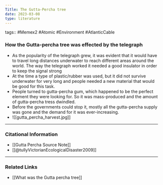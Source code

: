 ```yaml
---
Title: The Gutta-Percha tree
date: 2023-03-08
type: literature
---
```

tags:: #Memex2 #Atomic #Environment #AtlanticCable 

### How the Gutta-percha tree was effected by the telegraph
-  As the popularity of the telegraph grew, it was evident that it would have to travel long distances underwater to reach different areas around the world. The way the telegraph worked it needed a good insulator in order to keep the signal strong
- At the time a type of plastic/rubber was used, but it did not survive underwater for very long and people needed a new material that would be good for this task.
- People turned to gutta-percha gum, which happened to be the perfect element they were looking for. So it was mass-produced and the amount of gutta-percha tress dwindled. 
- Before the governments could stop it, mostly all the gutta-percha supply was gone and the demand for it was ever-increasing.
- ![[gutta_percha_harvest.jpg]]

---
### Citational Information

- [[Gutta Percha Source Note]]
- [[@tullyVictorianEcologicalDisaster2009]]

---

### Related Links

- [[What was the Gutta percha tree]]